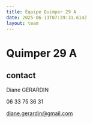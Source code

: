 ```yaml
---
title: Équipe Quimper 29 A
date: 2025-06-13T07:39:31.614Z
layout: team
---
```


# Quimper 29 A



## contact 

Diane GERARDIN

06 33 75 36 31

diane.gerardin@gmail.com

